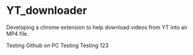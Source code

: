 # YT_downloader
Developing a chrome extension to help download videos from YT into an MP4 file.

Testing Github on PC
Testing Testing 123